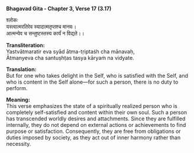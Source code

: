 **Bhagavad Gita - Chapter 3, Verse 17 (3.17)**       

श्लोकः      
यस्त्वात्मरतिरेव स्यादात्मतृप्तश्च मानवः।       
आत्मन्येव च सन्तुष्टस्तस्य कार्यं न विद्यते।।          

**Transliteration:**         
Yastvātmaratir eva syād ātma-tṛiptaśh cha mānavaḥ,         
Ātmanyeva cha santuṣhṭas tasya kāryaṁ na vidyate.         

**Translation:**       
But for one who takes delight in the Self, who is satisfied with the Self, and who is content in the Self alone—for such a person, there is no duty to perform.

**Meaning:**         
This verse emphasizes the state of a spiritually realized person who is completely self-satisfied and content within their own soul. Such a person has transcended worldly desires and attachments. Since they are fulfilled internally, they do not depend on external actions or achievements to find purpose or satisfaction. Consequently, they are free from obligations or duties imposed by society, as they act out of inner harmony rather than necessity.
